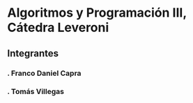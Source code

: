 # Algoritmos y Programación III, Cátedra Leveroni

## Integrantes

### . Franco Daniel Capra
### . Tomás Villegas
